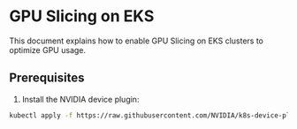 # GPU Slicing on EKS

This document explains how to enable GPU Slicing on EKS clusters to optimize GPU usage.

## Prerequisites

1. Install the NVIDIA device plugin:

```sh
kubectl apply -f https://raw.githubusercontent.com/NVIDIA/k8s-device-plugin/v0.9.0/nvidia-device-plugin.yml
